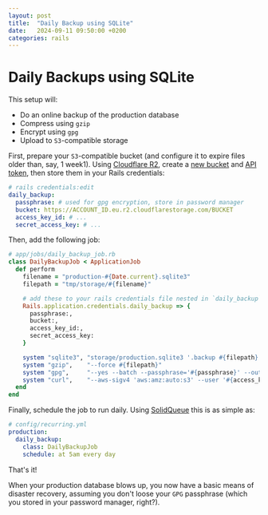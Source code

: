 ```yaml
---
layout: post
title:  "Daily Backup using SQLite"
date:   2024-09-11 09:50:00 +0200
categories: rails
---
```


# Daily Backups using SQLite

This setup will:

- Do an online backup of the production database
- Compress using `gzip`
- Encrypt using `gpg`
- Upload to `S3`-compatible storage

First, prepare your `S3`-compatible bucket (and configure it to expire files older than, say, 1 week1). Using [Cloudflare R2][r2], create a [new bucket][r2-bucket-new] and [API token][r2-api-tokens], then store them in your Rails credentials:

```yaml
# rails credentials:edit
daily_backup:
  passphrase: # used for gpg encryption, store in password manager
  bucket: https://ACCOUNT_ID.eu.r2.cloudflarestorage.com/BUCKET
  access_key_id: # ...
  secret_access_key: # ...
```

Then, add the following job:

```ruby
# app/jobs/daily_backup_job.rb
class DailyBackupJob < ApplicationJob
  def perform
    filename = "production-#{Date.current}.sqlite3"
    filepath = "tmp/storage/#{filename}"

    # add these to your rails credentials file nested in `daily_backup`
    Rails.application.credentials.daily_backup => {
      passphrase:,
      bucket:,
      access_key_id:,
      secret_access_key:
    }

    system "sqlite3", "storage/production.sqlite3 '.backup #{filepath}'"
    system "gzip",    "--force #{filepath}"
    system "gpg",     "--yes --batch --passphrase='#{passphrase}' --output '#{filepath}.gz.gpg' -c '#{filepath}.gz'"
    system "curl",    "--aws-sigv4 'aws:amz:auto:s3' --user '#{access_key_id}:#{secret_access_key}' --upload-file #{filepath}.gz.gpg #{bucket}/#{filename}.gz.gpg"
  end
end
```

Finally, schedule the job to run daily. Using [SolidQueue][solid_queue] this is as simple as:

```yaml
# config/recurring.yml
production:
  daily_backup:
    class: DailyBackupJob
    schedule: at 5am every day
```

That's it!

When your production database blows up, you now have a basic means of disaster recovery, assuming you don't loose your `GPG` passphrase (which you stored in your password manager, right?).

[solid_queue]: https://github.com/rails/solid_queue
[r2-api-tokens]: https://dash.cloudflare.com/?to=/:account/r2/api-tokens
[r2-bucket-new]: https://dash.cloudflare.com/?to=/:account/r2/new
[r2]: https://developers.cloudflare.com/r2/